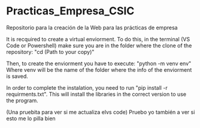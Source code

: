 # Practicas_Empresa_CSIC
Repositorio para la creación de la Web para las prácticas de empresa

It is recquired to create a virtual enviorment. To do this, in the terminal (VS Code or Powershell) make sure you are in the folder where the clone of the repository:
"cd (Path to your copy)"

Then, to create the enviorment you have to execute:
"python -m venv env" 
Where venv will be the name of the folder where the info of the enviorment is saved. 

In order to complete the instalation, you need to run "pip install -r requirments.txt". This will install the libraries in the correct version to use the program. 

(Una pruebita para ver si me actualiza elvs code)
Pruebo yo también a ver si esto me lo pilla bien